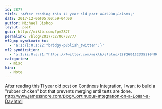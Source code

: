 ```yaml
---
id: 2877
title: 'After reading this 11 year old post o&#8230;&diams;'
date: 2017-12-06T05:00:59-04:00
author: Michael Bishop
layout: post
guid: http://miklb.com/?p=2877
permalink: /blog/2017/12/06/2877/
mf2_mp-syndicate-to:
  - 'a:1:{i:0;s:22:"bridgy-publish_twitter";}'
mf2_syndication:
  - 'a:1:{i:0;s:51:"https://twitter.com/miklb/status/938269192335380480";}'
categories:
  - misc
kind:
  - Note
---
```

After reading this 11 year old post on Continous Integration, I want to build a "rubber chicken" bot that prevents merging until tests are done. <http://www.jamesshore.com/Blog/Continuous-Integration-on-a-Dollar-a-Day.html>